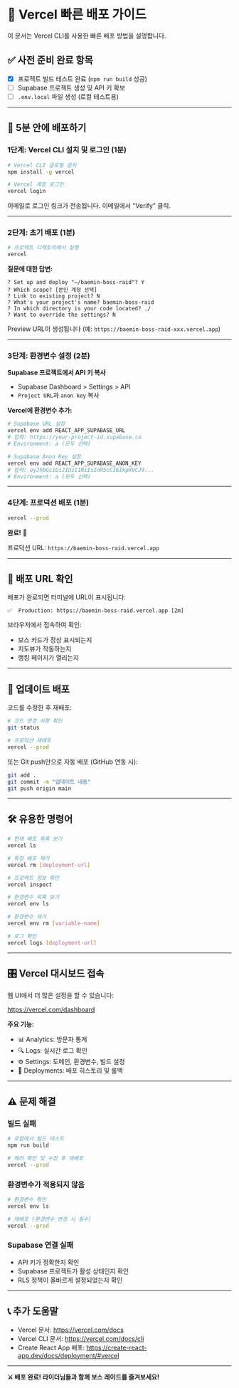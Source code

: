 # 🚀 Vercel 빠른 배포 가이드

이 문서는 Vercel CLI를 사용한 빠른 배포 방법을 설명합니다.

## ✅ 사전 준비 완료 항목

- [x] 프로젝트 빌드 테스트 완료 (`npm run build` 성공)
- [ ] Supabase 프로젝트 생성 및 API 키 확보
- [ ] `.env.local` 파일 생성 (로컬 테스트용)

---

## 🎯 5분 안에 배포하기

### 1단계: Vercel CLI 설치 및 로그인 (1분)

```bash
# Vercel CLI 글로벌 설치
npm install -g vercel

# Vercel 계정 로그인
vercel login
```

이메일로 로그인 링크가 전송됩니다. 이메일에서 "Verify" 클릭.

---

### 2단계: 초기 배포 (1분)

```bash
# 프로젝트 디렉토리에서 실행
vercel
```

**질문에 대한 답변:**
```
? Set up and deploy "~/baemin-boss-raid"? Y
? Which scope? [본인 계정 선택]
? Link to existing project? N
? What's your project's name? baemin-boss-raid
? In which directory is your code located? ./
? Want to override the settings? N
```

Preview URL이 생성됩니다 (예: `https://baemin-boss-raid-xxx.vercel.app`)

---

### 3단계: 환경변수 설정 (2분)

**Supabase 프로젝트에서 API 키 복사**
- Supabase Dashboard > Settings > API
- `Project URL`과 `anon key` 복사

**Vercel에 환경변수 추가:**

```bash
# Supabase URL 설정
vercel env add REACT_APP_SUPABASE_URL
# 입력: https://your-project-id.supabase.co
# Environment: a (모두 선택)

# Supabase Anon Key 설정
vercel env add REACT_APP_SUPABASE_ANON_KEY
# 입력: eyJhbGciOiJIUzI1NiIsInR5cCI6IkpXVCJ9...
# Environment: a (모두 선택)
```

---

### 4단계: 프로덕션 배포 (1분)

```bash
vercel --prod
```

**완료!** 🎉

프로덕션 URL: `https://baemin-boss-raid.vercel.app`

---

## 📱 배포 URL 확인

배포가 완료되면 터미널에 URL이 표시됩니다:

```
✅  Production: https://baemin-boss-raid.vercel.app [2m]
```

브라우저에서 접속하여 확인:
- 보스 카드가 정상 표시되는지
- 지도뷰가 작동하는지
- 랭킹 페이지가 열리는지

---

## 🔄 업데이트 배포

코드를 수정한 후 재배포:

```bash
# 코드 변경 사항 확인
git status

# 프로덕션 재배포
vercel --prod
```

또는 Git push만으로 자동 배포 (GitHub 연동 시):
```bash
git add .
git commit -m "업데이트 내용"
git push origin main
```

---

## 🛠️ 유용한 명령어

```bash
# 현재 배포 목록 보기
vercel ls

# 특정 배포 제거
vercel rm [deployment-url]

# 프로젝트 정보 확인
vercel inspect

# 환경변수 목록 보기
vercel env ls

# 환경변수 제거
vercel env rm [variable-name]

# 로그 확인
vercel logs [deployment-url]
```

---

## 🎛️ Vercel 대시보드 접속

웹 UI에서 더 많은 설정을 할 수 있습니다:

https://vercel.com/dashboard

**주요 기능:**
- 📊 Analytics: 방문자 통계
- 🔍 Logs: 실시간 로그 확인
- ⚙️ Settings: 도메인, 환경변수, 빌드 설정
- 🔄 Deployments: 배포 히스토리 및 롤백

---

## ⚠️ 문제 해결

### 빌드 실패
```bash
# 로컬에서 빌드 테스트
npm run build

# 에러 확인 및 수정 후 재배포
vercel --prod
```

### 환경변수가 적용되지 않음
```bash
# 환경변수 확인
vercel env ls

# 재배포 (환경변수 변경 시 필수)
vercel --prod
```

### Supabase 연결 실패
- API 키가 정확한지 확인
- Supabase 프로젝트가 활성 상태인지 확인
- RLS 정책이 올바르게 설정되었는지 확인

---

## 📞 추가 도움말

- Vercel 문서: https://vercel.com/docs
- Vercel CLI 문서: https://vercel.com/docs/cli
- Create React App 배포: https://create-react-app.dev/docs/deployment/#vercel

---

**⚔️ 배포 완료! 라이더님들과 함께 보스 레이드를 즐겨보세요!**

